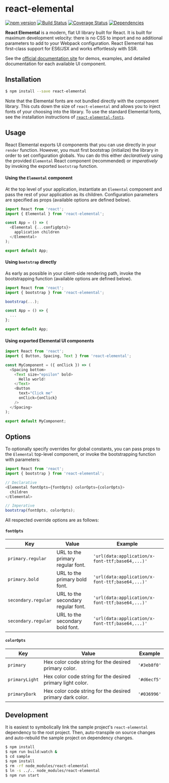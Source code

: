# react-elemental

[![npm version](https://badge.fury.io/js/react-elemental.svg)](https://badge.fury.io/js/react-elemental)
[![Build Status](https://travis-ci.org/LINKIWI/react-elemental.svg?branch=master)](https://travis-ci.org/LINKIWI/react-elemental)
[![Coverage Status](https://coveralls.io/repos/github/LINKIWI/react-elemental/badge.svg?branch=master)](https://coveralls.io/github/LINKIWI/react-elemental?branch=master)
[![Dependencies](https://david-dm.org/LINKIWI/react-elemental.svg)](https://david-dm.org/LINKIWI/react-elemental)

**React Elemental** is a modern, flat UI library built for React. It is built for maximum development velocity: there is no CSS to import and no additional parameters to add to your Webpack configuration. React Elemental has first-class support for ES6/JSX and works effortlessly with SSR.

See the [official documentation site](https://linkiwi.github.io/react-elemental-docs) for demos, examples, and detailed documentation for each available UI component.

## Installation

```bash
$ npm install --save react-elemental
```

Note that the Elemental fonts are not bundled directly with the component library. This cuts down
the size of `react-elemental` and allows you to inject fonts of your choosing into the library. To
use the standard Elemental fonts, see the installation instructions of
[`react-elemental-fonts`](https://www.npmjs.com/package/react-elemental-fonts).

## Usage

React Elemental exports UI components that you can use directly in your `render` function. However, you must first bootstrap (initialize) the library in order to set configuration globals. You can do this either *declaratively* using the provided `Elemental` React component (recommended) or *imperatively* by invoking the exported `bootstrap` function.

#### Using the `Elemental` component

At the top level of your application, instantiate an `Elemental` component and pass the rest of your application as its children. Configuration parameters are specified as props (available options are defined below).

```javascript
import React from 'react';
import { Elemental } from 'react-elemental';

const App = () => (
  <Elemental {...configOpts}>
    application children
  </Elemental>
);

export default App;
```

#### Using `bootstrap` directly

As early as possible in your client-side rendering path, invoke the bootstrapping function (available options are defined below).

```javascript
import React from 'react';
import { bootstrap } from 'react-elemental';

bootstrap(...);

const App = () => {
  ...
};

export default App;
```

#### Using exported Elemental UI components

```javascript
import React from 'react';
import { Button, Spacing, Text } from 'react-elemental';

const MyComponent = ({ onClick }) => (
  <Spacing bottom>
    <Text size="epsilon" bold>
      Hello world!
    </Text>
    <Button
      text="Click me"
      onClick={onClick}
    />
  </Spacing>
);

export default MyComponent;
```

## Options

To optionally specify overrides for global constants, you can pass props to the `Elemental` top-level component, or invoke the bootstrapping function with parameters:

```javascript
import React from 'react';
import { bootstrap } from 'react-elemental';

// Declarative
<Elemental fontOpts={fontOpts} colorOpts={colorOpts}>
  children
</Elemental>

// Imperative
bootstrap(fontOpts, colorOpts);
```

All respected override options are as follows:

#### `fontOpts`

|Key|Value|Example|
|-|-|-|
|`primary.regular`|URL to the primary regular font.|`'url(data:application/x-font-ttf;base64,...)'`|
|`primary.bold`|URL to the primary bold font.|`'url(data:application/x-font-ttf;base64,...)'`|
|`secondary.regular`|URL to the secondary regular font.|`'url(data:application/x-font-ttf;base64,...)'`|
|`secondary.regular`|URL to the secondary bold font.|`'url(data:application/x-font-ttf;base64,...)'`|

#### `colorOpts`

|Key|Value|Example|
|-|-|-|
|`primary`|Hex color code string for the desired primary color.|`'#3eb8f0'`|
|`primaryLight`|Hex color code string for the desired primary light color.|`'#d6ecf5'`|
|`primaryDark`|Hex color code string for the desired primary dark color.|`'#036996'`|

## Development

It is easiest to symbolically link the sample project's `react-elemental` dependency to the root project. Then, auto-transpile on source changes and auto-rebuild the sample project on dependency changes.

```bash
$ npm install
$ npm run build:watch &
$ cd sample
$ npm install
$ rm -rf node_modules/react-elemental
$ ln -s ../.. node_modules/react-elemental
$ npm run start
```
